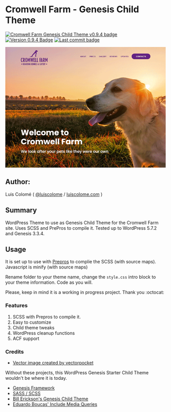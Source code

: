 # Cromwell Farm - Genesis Child Theme 

[![Cromwell Farm Genesis Child Theme v0.9.4 badge][changelog-badge]][changelog]  [![Version 0.9.4 Badge][version-badge]][changelog]  [![Last commit badge][last-commit]][last-commit-link]

![Cromwell Farm Screenshot](screenshot.png)

## Author:

Luis Colomé ( [@luiscolome](https://twitter.com/luiscolome) / [luiscolome.com](https://luiscolome.com) )

## Summary

WordPress Theme to use as Genesis Child Theme for the Cromwell Farm site. Uses SCSS and PrePros to compile it. Tested up to WordPress 5.7.2 and Genesis 3.3.4.

## Usage

It is set up to use with [Prepros](https://prepros.io/) to complie the SCSS (with source maps). Javascript is minify (with source maps)

Rename folder to your theme name, change the `style.css` intro block to your theme information. Code as you will.

Please, keep in mind it is a working in progress project. Thank you :octocat:

### Features

1. SCSS with Prepros to compile it.
2. Easy to customize
4. Child theme tweaks
5. WordPress cleanup functions
6. ACF support

### Credits

* [Vector image created by vectorpocket](https://www.freepik.es/vectorpocket)

Without these projects, this WordPress Genesis Starter Child Theme wouldn't be where it is today.

* [Genesis Framework](http://my.studiopress.com/themes/genesis/)
* [SASS / SCSS](http://sass-lang.com/)
* [Bill Erickson's Genesis Child Theme](https://github.com/billerickson/BE-Genesis-Child)
* [Eduardo Boucas' Include Media Queries](https://eduardoboucas.github.io/include-media/)


[changelog]: ./CHANGELOG.md
[changelog-badge]: https://img.shields.io/badge/Changelog-Cromwell%20Farm%20Genesis%20Child%20%20Theme-orange
[version-badge]: https://img.shields.io/badge/version-0.9.4-informational.svg
[last-commit]: https://img.shields.io/github/last-commit/luiscolome/cromwell-farm/main?color=yellow&logoColor=red
[last-commit-link]: https://github.com/LuisColome/cromwell-farm/commit/main